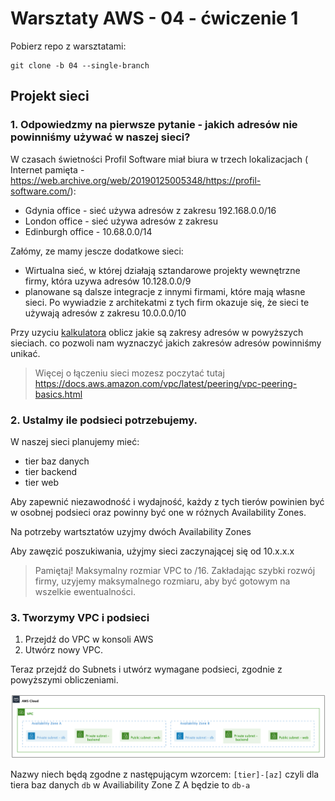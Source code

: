 # Warsztaty AWS - 04 - ćwiczenie 1

Pobierz repo z warsztatami:

```
git clone -b 04 --single-branch 
```

## Projekt sieci

### 1. Odpowiedzmy na pierwsze pytanie - jakich adresów nie powinniśmy używać w naszej sieci? 

W czasach świetności Profil Software miał biura w trzech lokalizacjach (
Internet pamięta - https://web.archive.org/web/20190125005348/https://profil-software.com/):

- Gdynia office - sieć używa adresów z zakresu 192.168.0.0/16
- London office - sieć używa adresów z zakresu 
- Edinburgh office - 10.68.0.0/14

Załómy, ze mamy jescze dodatkowe sieci:
- Wirtualna sieć, w której działają sztandarowe projekty wewnętrzne firmy, która uzywa adresów 10.128.0.0/9
- planowane są dalsze integracje z innymi firmami, które mają własne sieci. Po wywiadzie z architekatmi z tych firm okazuje się, że sieci te używają adresów z zakresu  10.0.0.0/10


Przy uzyciu [kalkulatora](https://www.site24x7.com/tools/ipv4-subnetcalculator.html)
oblicz jakie są zakresy adresów w powyższych sieciach.
co pozwoli nam wyznaczyć jakich zakresów adresów powinniśmy unikać.

> Więcej o łączeniu sieci mozesz poczytać tutaj https://docs.aws.amazon.com/vpc/latest/peering/vpc-peering-basics.html


### 2. Ustalmy ile podsieci potrzebujemy.

W naszej sieci planujemy mieć:

- tier baz danych
- tier backend
- tier web

Aby zapewnić niezawodność i wydajność, 
każdy z tych tierów powinien być w osobnej podsieci
oraz powinny być one w różnych Availability Zones.

Na potrzeby wartsztatów uzyjmy dwóch Availability Zones

Aby zawęzić poszukiwania, użyjmy sieci zaczynającej się od 10.x.x.x

> Pamiętaj! Maksymalny rozmiar VPC to /16. 
Zakładając szybki rozwój firmy, uzyjemy maksymalnego rozmiaru, aby być gotowym na wszelkie ewentualności.



### 3. Tworzymy VPC i podsieci

1. Przejdź do VPC w konsoli AWS
2. Utwórz nowy VPC.

Teraz przejdź do Subnets i utwórz wymagane podsieci, zgodnie z powyższymi obliczeniami. 

![01-vpc](../out/diagrams/01-vpc/01-vpc.png)

Nazwy niech będą zgodne z następującym wzorcem:
`[tier]-[az]`
czyli dla tiera baz danych `db` w Availiability Zone Z A będzie to `db-a`

